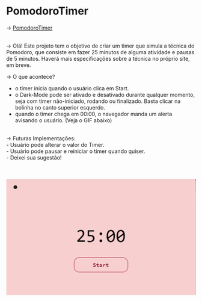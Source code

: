 # PomodoroTimer
-> <a href="https://danloose.github.io/PomodoroTimer/" target="_blank">PomodoroTimer</a> <br><br>

-> Olá! Este projeto tem o objetivo de criar um timer que simula a técnica do Pomodoro, que consiste em fazer 25 minutos de alguma atividade e pausas de 5 minutos.
Haverá mais especificações sobre a técnica no próprio site, em breve. 

-> O que acontece? <br>
  - o timer inicia quando o usuário clica em Start.
  - o Dark-Mode pode ser ativado e desativado durante qualquer momento, seja com timer não-iniciado, rodando ou finalizado. Basta clicar na bolinha no canto superior esquerdo.
  - quando o timer chega em 00:00, o navegador manda um alerta avisando o usuário. (Veja o GIF abaixo)
<br>  
-> Futuras Implementações: <br>
  - Usuário pode alterar o valor do Timer. <br>
  - Usuário pode pausar e reiniciar o timer quando quiser.<br>
  - Deixei sua sugestão!<br>

<br><br>
![](PomodoroTimer.gif) <br>

